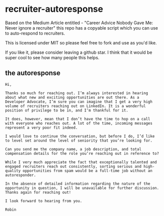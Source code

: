 # recruiter-autoresponse
Based on the Medium Article entitled - "Career Advice Nobody Gave Me: Never ignore a recruiter" this repo has a copyable script which you can use to auto-respond to recruiters.

This is licensed under MIT so please feel free to fork and use as you'd like. 

If you like it, please consider leaving a github star.  I think that it would be super cool to see how many people this helps.

## the autoresponse

```
Hi, 

Thanks so much for reaching out. I’m always interested in hearing about what new and exciting opportunities are out there. As a Developer Advocate, I’m sure you can imagine that I get a very high volume of recruiters reaching out on LinkedIn. It is a wonderful position of privilege to be in, and I’m thankful for it.

It does, however, mean that I don’t have the time to hop on a call with everyone who reaches out. A lot of the time, incoming messages represent a very poor fit indeed.

I would love to continue the conversation, but before I do, I’d like to level set around the level of seniority that you’re looking for. 

Can you send me the company name, a job description, and total compensation details for the role you’re reaching out in reference to? 

While I very much appreciate the fact that exceptionally talented and engaged recruiters reach out consistently, sorting serious and high-quality opportunities from spam would be a full-time job without an autoresponder.

In the absence of detailed information regarding the nature of the opportunity in question, I will be unavailable for further discussion.
Thanks again for reaching out!
 
I look forward to hearing from you.

Robin
```
